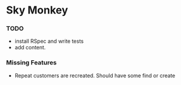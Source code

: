 # Sky Monkey
### TODO
* install RSpec and write tests
* add content.

### Missing Features
* Repeat customers are recreated. Should have some find or create
